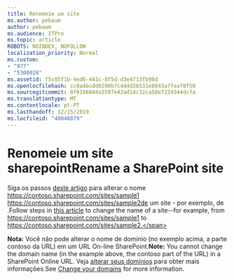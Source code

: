 ```yaml
---
title: Renomeie um site
ms.author: pebaum
author: pebaum
ms.audience: ITPro
ms.topic: article
ROBOTS: NOINDEX, NOFOLLOW
localization_priority: Normal
ms.custom:
- "977"
- "5300028"
ms.assetid: f5c85f1b-4ed6-441c-8f5d-d3e4713fb98d
ms.openlocfilehash: cc0a4bcdd0290b7c4d4d26531e8043a7feaf0f50
ms.sourcegitcommit: 0f0186044a3597e42ad14c32ca58e7224344dcfa
ms.translationtype: MT
ms.contentlocale: pt-PT
ms.lasthandoff: 12/15/2019
ms.locfileid: "40048879"
---
```

# <a name="rename-a-sharepoint-site"></a><span data-ttu-id="6b17b-102">Renomeie um site sharepoint</span><span class="sxs-lookup"><span data-stu-id="6b17b-102">Rename a SharePoint site</span></span>

<span data-ttu-id="6b17b-103">Siga os passos [deste artigo](https://docs.microsoft.com/sharepoint/change-site-address) para alterar o nome https://contoso.sharepoint.com/sites/sample1 https://contoso.sharepoint.com/sites/sample2de um site - por exemplo, de .</span><span class="sxs-lookup"><span data-stu-id="6b17b-103">Follow steps in [this article](https://docs.microsoft.com/sharepoint/change-site-address) to change the name of a site--for example, from https://contoso.sharepoint.com/sites/sample1 to https://contoso.sharepoint.com/sites/sample2.</span></span>

<span data-ttu-id="6b17b-104">**Nota:** Você não pode alterar o nome de domínio (no exemplo acima, a parte contoso da URL) em um URL On-line SharePoint.</span><span class="sxs-lookup"><span data-stu-id="6b17b-104">**Note:** You cannot change the domain name (in the example above, the contoso part of the URL) in a SharePoint Online URL.</span></span> <span data-ttu-id="6b17b-105">Veja [alterar seus domínios](https://go.microsoft.com/fwlink/?Linkid=2018696) para obter mais informações.</span><span class="sxs-lookup"><span data-stu-id="6b17b-105">See [Change your domains](https://go.microsoft.com/fwlink/?Linkid=2018696) for more information.</span></span>
  